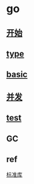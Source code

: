 # go  

## [开始](go-start.md)

## [type](go-type.md)

## [basic](go-basic.md)

## [并发](go-concurrent.md)

## [test](go-test.md)

## GC

## ref

[标准库](https://studygolang.com/pkgdoc)
